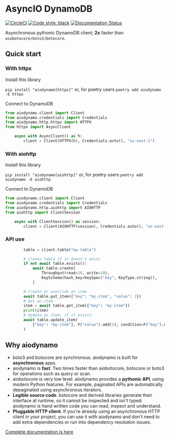 # AsyncIO DynamoDB

[![CircleCI](https://circleci.com/gh/HENNGE/aiodynamo.svg?style=svg)](https://circleci.com/gh/HENNGE/aiodynamo)
[![Code style: black](https://img.shields.io/badge/code%20style-black-000000.svg)](https://github.com/psf/black)
[![Documentation Status](https://readthedocs.org/projects/aiodynamo/badge/?version=latest)](https://aiodynamo.readthedocs.io/en/latest/?badge=latest)

Asynchronous pythonic DynamoDB client; **2x** faster than `aiobotocore/boto3/botocore`.

## Quick start

### With httpx
Install this library

`pip install "aiodynamo[httpx]"` or, for poetry users `poetry add aiodynamo -E httpx`

Connect to DynamoDB

```py
from aiodynamo.client import Client
from aiodynamo.credentials import Credentials
from aiodynamo.http.httpx import HTTPX
from httpx import AsyncClient

    async with AsyncClient() as h:
        client = Client(HTTPX(h), Credentials.auto(), "us-east-1")
```

### With aiohttp
Install this library

`pip install "aiodynamo[aiohttp]"` or, for poetry users `poetry add aiodynamo -E aiohttp`

Connect to DynamoDB

```py
from aiodynamo.client import Client
from aiodynamo.credentials import Credentials
from aiodynamo.http.aiohttp import AIOHTTP
from aiohttp import ClientSession

    async with ClientSession() as session:
        client = Client(AIOHTTP(session), Credentials.auto(), "us-east-1")
```

### API use

```py
        table = client.table("my-table")

        # Create table if it doesn't exist
        if not await table.exists():
            await table.create(
                Throughput(read=10, write=10),
                KeySchema(hash_key=KeySpec("key", KeyType.string)),
            )

        # Create or override an item
        await table.put_item({"key": "my-item", "value": 1})
        # Get an item
        item = await table.get_item({"key": "my-item"})
        print(item)
        # Update an item, if it exists.
        await table.update_item(
            {"key": "my-item"}, F("value").add(1), condition=F("key").exists()
        )
```

## Why aiodynamo

* boto3 and botocore are synchronous. aiodynamo is built for **asynchronous** apps.
* aiodynamo is **fast**. Two times faster than aiobotocore, botocore or boto3 for operations such as query or scan.
* aiobotocore is very low level. aiodynamo provides a **pythonic API**, using modern Python features. For example, paginated APIs are automatically depaginated using asynchronous iterators.
* **Legible source code**. botocore and derived libraries generate their interface at runtime, so it cannot be inspected and isn't typed. aiodynamo is hand written code you can read, inspect and understand.
* **Pluggable HTTP client**. If you're already using an asynchronous HTTP client in your project, you can use it with aiodynamo and don't need to add extra dependencies or run into dependency resolution issues.

[Complete documentation is here](https://aiodynamo.readthedocs.io/)
